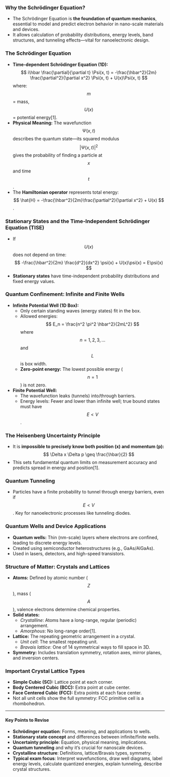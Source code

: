 ### Why the Schrödinger Equation?

- The Schrödinger Equation is **the foundation of quantum mechanics**, essential to model and predict electron behavior in nano-scale materials and devices.
- It allows calculation of probability distributions, energy levels, band structures, and tunneling effects—vital for nanoelectronic design.

### The Schrödinger Equation

- **Time-dependent Schrödinger Equation (1D):**
  $$
  i\hbar \frac{\partial}{\partial t} \Psi(x, t) = -\frac{\hbar^2}{2m} \frac{\partial^2}{\partial x^2} \Psi(x, t) + U(x)\Psi(x, t)
  $$
  where:  
  $$ m $$ = mass,  
  $$ U(x) $$ = potential energy[1].
- **Physical Meaning:** The wavefunction $$\Psi(x, t)$$ describes the quantum state—its squared modulus $$|\Psi(x, t)|^2$$ gives the probability of finding a particle at $$ x $$ and time $$ t $$.
- The **Hamiltonian operator** represents total energy:  
  $$ \hat{H} = -\frac{\hbar^2}{2m}\frac{\partial^2}{\partial x^2} + U(x) $$.

### Stationary States and the Time-Independent Schrödinger Equation (TISE)

- If $$ U(x) $$ does not depend on time:
  $$
  -\frac{\hbar^2}{2m} \frac{d^2}{dx^2} \psi(x) + U(x)\psi(x) = E\psi(x)
  $$
- **Stationary states** have time-independent probability distributions and fixed energy values.

### Quantum Confinement: Infinite and Finite Wells

- **Infinite Potential Well (1D Box):**
  - Only certain standing waves (energy states) fit in the box.
  - Allowed energies:
    $$
    E_n = \frac{n^2 \pi^2 \hbar^2}{2mL^2}
    $$
    where $$ n = 1, 2, 3,\ldots $$ and $$ L $$ is box width.
  - **Zero-point energy:** The lowest possible energy ($$ n=1 $$) is not zero.
- **Finite Potential Well:**
  - The wavefunction leaks (tunnels) into/through barriers.
  - Energy levels: Fewer and lower than infinite well; true bound states must have $$ E < V $$.

### The Heisenberg Uncertainty Principle

- It is **impossible to precisely know both position (x) and momentum (p):**
  $$
  \Delta x \Delta p \geq \frac{\hbar}{2}
  $$
- This sets fundamental quantum limits on measurement accuracy and predicts spread in energy and position[1].

### Quantum Tunneling

- Particles have a finite probability to tunnel through energy barriers, even if $$ E < V $$. Key for nanoelectronic processes like tunneling diodes.

### Quantum Wells and Device Applications

- **Quantum wells:** Thin (nm-scale) layers where electrons are confined, leading to discrete energy levels.
- Created using semiconductor heterostructures (e.g., GaAs/AlGaAs).
- Used in lasers, detectors, and high-speed transistors.

### Structure of Matter: Crystals and Lattices

- **Atoms:** Defined by atomic number ($$ Z $$), mass ($$ A $$), valence electrons determine chemical properties.
- **Solid states:**
  - *Crystalline*: Atoms have a long-range, regular (periodic) arrangement.
  - *Amorphous*: No long-range order[1].
- **Lattice:** The repeating geometric arrangement in a crystal.
  - *Unit cell*: The smallest repeating unit.
  - *Bravais lattice*: One of 14 symmetrical ways to fill space in 3D.
- **Symmetry:** Includes translation symmetry, rotation axes, mirror planes, and inversion centers.

### Important Crystal Lattice Types

- **Simple Cubic (SC):** Lattice point at each corner.
- **Body Centered Cubic (BCC):** Extra point at cube center.
- **Face Centered Cubic (FCC):** Extra points at each face center.
- Not all unit cells show the full symmetry: FCC primitive cell is a rhombohedron.

***

#### Key Points to Revise

- **Schrödinger equation**: Forms, meaning, and applications to wells.
- **Stationary state concept** and differences between infinite/finite wells.
- **Uncertainty principle**: Equation, physical meaning, implications.
- **Quantum tunneling** and why it’s crucial for nanoscale devices.
- **Crystalline structure**: Definitions, lattice/Bravais types, symmetry.
- **Typical exam focus**: Interpret wavefunctions, draw well diagrams, label energy levels, calculate quantized energies, explain tunneling, describe crystal structures.
